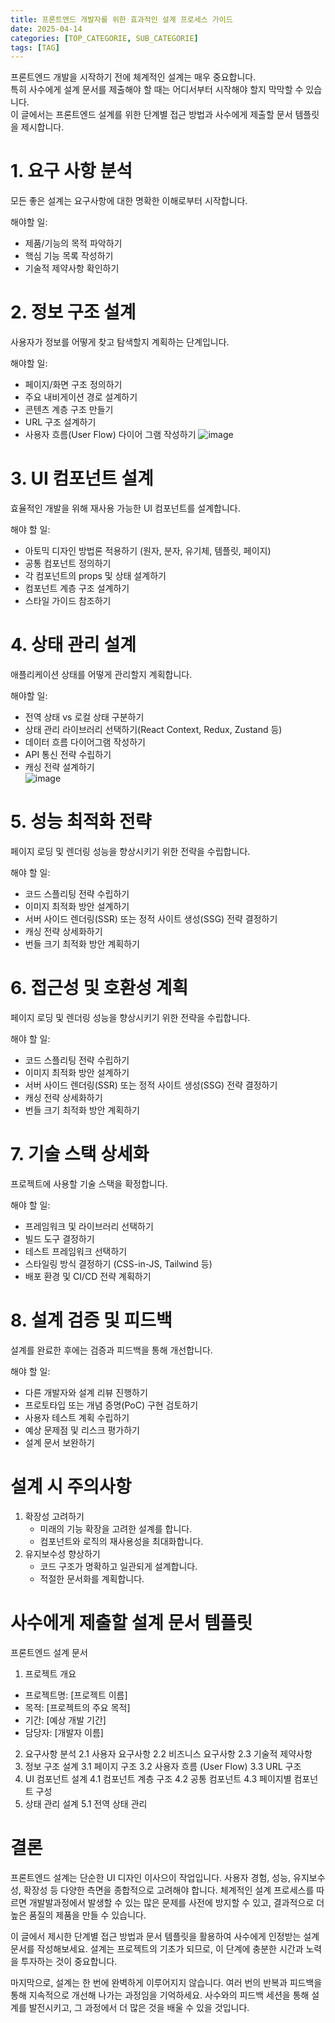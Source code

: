 ```yaml
---
title: 프론트엔드 개발자를 위한 효과적인 설계 프로세스 가이드
date: 2025-04-14
categories: [TOP_CATEGORIE, SUB_CATEGORIE]
tags: [TAG]
---
```


프론트엔드 개발을 시작하기 전에 체계적인 설계는 매우 중요합니다.  
특히 사수에게 설계 문서를 제출해야 할 때는 어디서부터 시작해야 할지 막막할 수 있습니다.  
이 글에서는 프론트엔드 설계를 위한 단계별 접근 방법과 사수에게 제출할 문서 템플릿을 제시합니다.

# 1. 요구 사항 분석
모든 좋은 설계는 요구사항에 대한 명확한 이해로부터 시작합니다.

해야할 일:
- 제품/기능의 목적 파악하기
- 핵심 기능 목록 작성하기
- 기술적 제약사항 확인하기

# 2. 정보 구조 설계
사용자가 정보를 어떻게 찾고 탐색할지 계획하는 단계입니다.

해야할 일:
- 페이지/화면 구조 정의하기
- 주요 내비게이션 경로 설계하기
- 콘텐츠 계층 구조 만들기
- URL 구조 설계하기
- 사용자 흐름(User Flow) 다이어 그램 작성하기
![image](https://github.com/user-attachments/assets/0e90990a-7da8-4739-99b7-900ce34f03d4)

# 3. UI 컴포넌트 설계
효율적인 개발을 위해 재사용 가능한 UI 컴포넌트를 설계합니다.

해야 할 일:
- 아토믹 디자인 방법론 적용하기 (원자, 분자, 유기체, 템플릿, 페이지)
- 공통 컴포넌트 정의하기
- 각 컴포넌트의 props 및 상태 설계하기
- 컴포넌트 계층 구조 설계하기
- 스타일 가이드 참조하기

# 4. 상태 관리 설계
애플리케이션 상태를 어떻게 관리할지 계획합니다.

해야할 일:
- 전역 상태 vs 로컬 상태 구분하기
- 상태 관리 라이브러리 선택하기(React Context, Redux, Zustand 등)
- 데이터 흐름 다이어그램 작성하기
- API 통신 전략 수립하기
- 캐싱 전략 설계하기  
![image](https://github.com/user-attachments/assets/f80b3fcb-6d00-41a7-acff-4d8cb64c8326)

# 5. 성능 최적화 전략
페이지 로딩 및 렌더링 성능을 향상시키기 위한 전략을 수립합니다.

해야 할 일:
- 코드 스플리팅 전략 수립하기
- 이미지 최적화 방안 설계하기
- 서버 사이드 렌더링(SSR) 또는 정적 사이트 생성(SSG) 전략 결정하기
- 캐싱 전략 상세화하기
- 번들 크기 최적화 방안 계획하기

# 6. 접근성 및 호환성 계획
페이지 로딩 및 렌더링 성능을 향상시키기 위한 전략을 수립합니다.

해야 할 일:
- 코드 스플리팅 전략 수립하기
- 이미지 최적화 방안 설계하기
- 서버 사이드 렌더링(SSR) 또는 정적 사이트 생성(SSG) 전략 결정하기
- 캐싱 전략 상세화하기
- 번들 크기 최적화 방안 계획하기

# 7. 기술 스택 상세화
프로젝트에 사용할 기술 스택을 확정합니다.

해야 할 일:

- 프레임워크 및 라이브러리 선택하기
- 빌드 도구 결정하기
- 테스트 프레임워크 선택하기
- 스타일링 방식 결정하기 (CSS-in-JS, Tailwind 등)
- 배포 환경 및 CI/CD 전략 계획하기

# 8. 설계 검증 및 피드백
설계를 완료한 후에는 검증과 피드백을 통해 개선합니다.

해야 할 일:
- 다른 개발자와 설계 리뷰 진행하기
- 프로토타입 또는 개념 증명(PoC) 구현 검토하기
- 사용자 테스트 계획 수립하기
- 예상 문제점 및 리스크 평가하기
- 설계 문서 보완하기

# 설계 시 주의사항
1. 확장성 고려하기
   - 미래의 기능 확장을 고려한 설계를 합니다.
   - 컴포넌트와 로직의 재사용성을 최대화합니다.
3. 유지보수성 향상하기
   - 코드 구조가 명확하고 일관되게 설계합니다.
   - 적절한 문서화를 계획합니다.

# 사수에게 제출할 설계 문서 템플릿
프론트엔드 설계 문서
1. 프로젝트 개요
- 프로젝트명: [프로젝트 이름]
- 목적: [프로젝트의 주요 목적]
- 기간: [예상 개발 기간]
- 담당자: [개발자 이름]
2. 요구사항 분석
  2.1 사용자 요구사항
  2.2 비즈니스 요구사항
  2.3 기술적 제약사항
3. 정보 구조 설계
  3.1 페이지 구조
  3.2 사용자 흐름 (User Flow)
  3.3 URL 구조
4. UI 컴포넌트 설계
  4.1 컴포넌트 계층 구조
  4.2 공통 컴포넌트
  4.3 페이지별 컴포넌트 구성
5. 상태 관리 설계
  5.1 전역 상태 관리

# 결론
프론트엔드 설계는 단순한 UI 디자인 이사으이 작업입니다. 사용자 경험, 성능, 유지보수성, 확장성 등 다양한 측면을 종합적으로 고려해야 합니다. 체계적인 설계 프로세스를 따르면 개발발과정에서 발생할 수 있는 많은 문제를 사전에 방지할 수 있고, 결과적으로 더 높은 품질의 제품을 만들 수 있습니다.

이 글에서 제시한 단계별 접근 방법과 문서 템플릿을 활용하여 사수에게 인정받는 설계 문서를 작성해보세요. 설계는 프로젝트의 기초가 되므로, 이 단계에 충분한 시간과 노력을 투자하는 것이 중요합니다.

마지막으로, 설계는 한 번에 완벽하게 이루어지지 않습니다. 여러 번의 반복과 피드백을 통해 지속적으로 개선해 나가는 과정임을 기억하세요. 사수와의 피드백 세션을 통해 설계를 발전시키고, 그 과정에서 더 많은 것을 배울 수 있을 것입니다.
